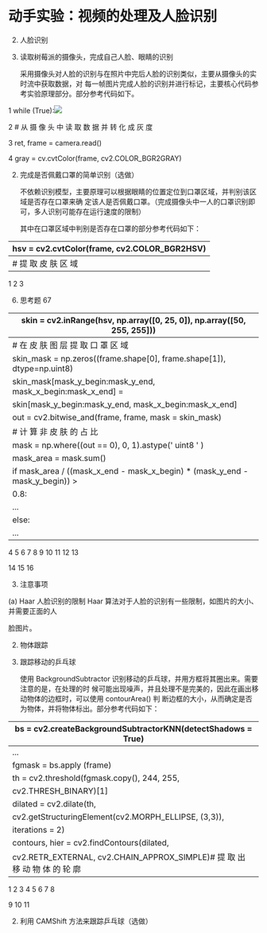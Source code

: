 # 动手实验：视频的处理及人脸识别
2. <a name="_page71_x72.00_y469.75"></a>人脸识别
3. 读取树莓派的摄像头，完成自己人脸、眼睛的识别

   采用摄像头对人脸的识别与在照片中完后人脸的识别类似，主要从摄像头的实时流中获取数据，对 每一帧图片完成人脸的识别并进行标记，主要核心代码参考实验原理部分。部分参考代码如下。

1 while (True):![](Aspose.Words.b353301d-f3c7-44fc-a0ef-0183eb531768.106.png)

2 # 从 摄 像 头 中 读 取 数 据 并 转 化 成 灰 度

3 ret, frame = camera.read()

4 gray = cv.cvtColor(frame, cv2.COLOR\_BGR2GRAY)

2. 完成是否佩戴口罩的简单识别（选做）

   不依赖识别模型，主要原理可以根据眼睛的位置定位到口罩区域，并判别该区域是否存在口罩来确 定该人是否佩戴口罩。（完成摄像头中一人的口罩识别即可，多人识别可能存在运行速度的限制）

   其中在口罩区域中判别是否存在口罩的部分参考代码如下：



| hsv = cv2.cvtColor(frame, cv2.COLOR\_BGR2HSV) |
| --------------------------------------------- |
| # 提 取 皮 肤 区 域                           |

1 2 3


6. 思考题 67



| skin = cv2.inRange(hsv, np.array([0, 25, 0]), np.array([50, 255, 255]))                |
| -------------------------------------------------------------------------------------- |
| # 在 皮 肤 图 层 提 取 口 罩 区 域                                                     |
| skin\_mask = np.zeros((frame.shape[0], frame.shape[1]), dtype=np.uint8)                |
| skin\_mask[mask\_y\_begin:mask\_y\_end, mask\_x\_begin:mask\_x\_end] =                 |
| skin[mask\_y\_begin:mask\_y\_end, mask\_x\_begin:mask\_x\_end]                         |
| out = cv2.bitwise\_and(frame, frame, mask = skin\_mask)                                |
| # 计 算 非 皮 肤 的 占 比                                                              |
| mask = np.where((out == 0), 0, 1).astype(' uint8 ' )                                   |
| mask\_area = mask.sum()                                                                |
| if mask\_area / ((mask\_x\_end - mask\_x\_begin) \* (mask\_y\_end - mask\_y\_begin)) > |
| 0\.8:                                                                                  |
| ...                                                                                    |
| else:                                                                                  |
| ...                                                                                    |

4 5 6 7 8 9 10 11 12 13

14 15 16

3. 注意事项

(a) Haar 人脸识别的限制 Haar 算法对于人脸的识别有一些限制，如图片的大小、并需要正面的人

脸图片。

2. 物体跟踪
1. 跟踪移动的乒乓球

   使用 BackgroundSubtractor 识别移动的乒乓球，并用方框将其圈出来。需要注意的是，在处理的时 候可能出现噪声，并且处理不是完美的，因此在画出移动物体的边框时，可以使用 contourArea() 判 断边框的大小，从而确定是否为物体，并将物体标出。部分参考代码如下：



| bs = cv2.createBackgroundSubtractorKNN(detectShadows = True)                  |
| ----------------------------------------------------------------------------- |
| ...                                                                           |
| fgmask = bs.apply (frame)                                                     |
| th = cv2.threshold(fgmask.copy(), 244, 255,                                   |
| cv2.THRESH\_BINARY)[1]                                                        |
| dilated = cv2.dilate(th,                                                      |
| cv2.getStructuringElement(cv2.MORPH\_ELLIPSE, (3,3)),                         |
| iterations = 2)                                                               |
| contours, hier = cv2.findContours(dilated,                                    |
| cv2.RETR\_EXTERNAL, cv2.CHAIN\_APPROX\_SIMPLE)# 提 取 出 移 动 物 体 的 轮 廓 |

1 2 3 4 5 6 7 8

9 10 11

2. 利用 CAMShift 方法来跟踪乒乓球（选做）
